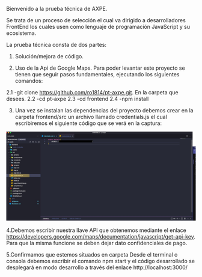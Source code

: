 Bienvenido a la prueba técnica de AXPE. 

Se trata de un proceso de selección el cual va dirigido a desarrolladores FrontEnd los cuales usen como lenguaje de programación JavaScript y su ecosistema. 

La prueba técnica consta de dos partes:

1. Solución/mejora de código.

2. Uso de la Api de Google Maps. Para poder levantar este proyecto se tienen que seguir pasos fundamentales, ejecutando los siguientes comandos:

2.1 -git clone https://github.com/ro1814/pt-axpe.git. En la carpeta que desees.
2.2 -cd pt-axpe
2.3 -cd frontend
2.4 -npm install

3. Una vez se instalan las dependencias del proyecto debemos crear en la carpeta frontend/src un archivo llamado credentials.js el cual escribiremos el siguiente código que se verá en la captura:


![Screenshot](captura-credentials.jpg)

4.Debemos escribir nuestra llave API que obtenemos mediante el enlace https://developers.google.com/maps/documentation/javascript/get-api-key. Para que la misma funcione se deben dejar dato confidenciales de pago.

5.Confirmamos que estemos situados en carpeta Desde el terminal o consola debemos escribir el comando npm start y el código desarrollado se desplegará en modo desarrollo a través del enlace http://localhost:3000/

